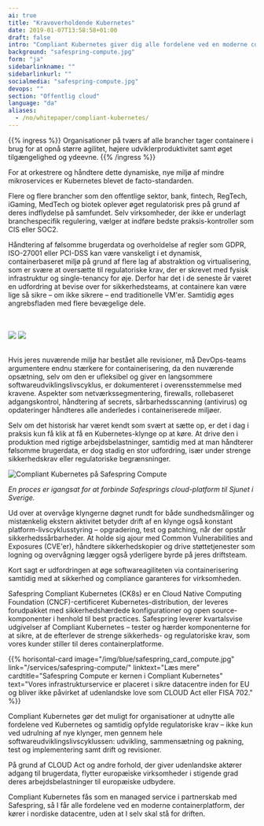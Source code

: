 ```yaml
---
ai: true
title: "Kravoverholdende Kubernetes"
date: 2019-01-07T13:58:58+01:00
draft: false
intro: "Compliant Kubernetes giver dig alle fordelene ved en moderne containerplatform, der kører i nordiske datacentre, uden at du behøver at bekymre dig om driften."
background: "safespring-compute.jpg"
form: "ja"
sidebarlinkname: ""
sidebarlinkurl: ""
socialmedia: "safespring-compute.jpg"
devops: ""
section: "Offentlig cloud"
language: "da"
aliases:
  - /no/whitepaper/compliant-kubernetes/
---
```

{{% ingress %}}
Organisationer på tværs af alle brancher tager containere i brug for at opnå større agilitet, højere udviklerproduktivitet samt øget tilgængelighed og ydeevne.
{{% /ingress %}}

For at orkestrere og håndtere dette dynamiske, nye miljø af mindre mikroservices er Kubernetes blevet de facto-standarden.

Flere og flere brancher som den offentlige sektor, bank, fintech, RegTech, iGaming, MedTech og biotek oplever øget regulatorisk pres på grund af deres indflydelse på samfundet. Selv virksomheder, der ikke er underlagt branchespecifik regulering, vælger at indføre bedste praksis-kontroller som CIS eller SOC2.

Håndtering af følsomme brugerdata og overholdelse af regler som GDPR, ISO-27001 eller PCI-DSS kan være vanskeligt i et dynamisk, containerbaseret miljø på grund af flere lag af abstraktion og virtualisering, som er svære at oversætte til regulatoriske krav, der er skrevet med fysisk infrastruktur og single-tenancy for øje. Derfor har det i de seneste år været en udfordring at bevise over for sikkerhedsteams, at containere kan være lige så sikre – om ikke sikrere – end traditionelle VM'er. Samtidig øges angrebsfladen med flere bevægelige dele.

<br><br>
<img src="/img/safespring-compliant-kubernetes-3.svg" class="mobile">
<img src="/img/safespring-compliant-kubernetes-2.svg" class="desktop">
<br><br>

Hvis jeres nuværende miljø har bestået alle revisioner, må DevOps-teams argumentere endnu stærkere for containerisering, da den nuværende opsætning, selv om den er ufleksibel og giver en langsommere softwareudviklingslivscyklus, er dokumenteret i overensstemmelse med kravene. Aspekter som netværkssegmentering, firewalls, rollebaseret adgangskontrol, håndtering af secrets, sårbarhedsscanning (antivirus) og opdateringer håndteres alle anderledes i containeriserede miljøer.

Selv om det historisk har været kendt som svært at sætte op, er det i dag i praksis kun få klik at få en Kubernetes-klynge op at køre. At drive den i produktion med rigtige arbejdsbelastninger, samtidig med at man håndterer følsomme brugerdata, er dog stadig en stor udfordring, især under strenge sikkerhedskrav eller regulatoriske begrænsninger.

![Compliant Kubernetes på Safespring Compute](/img/safespring_compliant_kubernetes-pyramide.svg)

_En proces er igangsat for at forbinde Safesprings cloud-platform til Sjunet i Sverige._

Ud over at overvåge klyngerne døgnet rundt for både sundhedsmålinger og mistænkelig ekstern aktivitet betyder drift af en klynge også konstant platform-livscyklusstyring – opgradering, test og patching, når der opstår sikkerhedssårbarheder. At holde sig ajour med Common Vulnerabilities and Exposures (CVE'er), håndtere sikkerhedskopier og drive støttetjenester som logning og overvågning lægger også yderligere byrde på jeres driftsteam.

Kort sagt er udfordringen at øge softwareagiliteten via containerisering samtidig med at sikkerhed og compliance garanteres for virksomheden.

Safespring Compliant Kubernetes (CK8s) er en Cloud Native Computing Foundation (CNCF)-certificeret Kubernetes-distribution, der leveres forudpakket med sikkerhedshærdede konfigurationer og open source-komponenter i henhold til best practices. Safespring leverer kvartalsvise udgivelser af Compliant Kubernetes – tester og hærder komponenterne for at sikre, at de efterlever de strenge sikkerheds- og regulatoriske krav, som vores kunder stiller til deres containerplatforme.

{{% horisontal-card image="/img/blue/safespring_card_compute.jpg" link="/services/safespring-compute/" linktext="Læs mere" cardtitle="Safespring Compute er kernen i Compliant Kubernetes" text="Vores infrastrukturservice er placeret i sikre datacentre inden for EU og bliver ikke påvirket af udenlandske love som CLOUD Act eller FISA 702." %}}

Compliant Kubernetes gør det muligt for organisationer at udnytte alle fordelene ved Kubernetes og samtidig opfylde regulatoriske krav – ikke kun ved udrulning af nye klynger, men gennem hele softwareudviklingslivscyklussen: udvikling, sammensætning og pakning, test og implementering samt drift og revisioner.

På grund af CLOUD Act og andre forhold, der giver udenlandske aktører adgang til brugerdata, flytter europæiske virksomheder i stigende grad deres arbejdsbelastninger til europæiske udbydere.

Compliant Kubernetes fås som en managed service i partnerskab med Safespring, så I får alle fordelene ved en moderne containerplatform, der kører i nordiske datacentre, uden at I selv skal stå for driften.